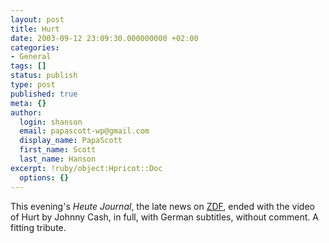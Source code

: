 ```yaml
---
layout: post
title: Hurt
date: 2003-09-12 23:09:30.000000000 +02:00
categories:
- General
tags: []
status: publish
type: post
published: true
meta: {}
author:
  login: shanson
  email: papascott-wp@gmail.com
  display_name: PapaScott
  first_name: Scott
  last_name: Hanson
excerpt: !ruby/object:Hpricot::Doc
  options: {}
---
```

<p>This evening's <em>Heute Journal</em>, the late news on <a href="http://www.heute.t-online.de/ZDFheute">ZDF</a>, ended with the video of Hurt by Johnny Cash, in full, with German subtitles, without comment. A fitting tribute.</p>
